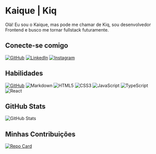 # Kaique | Kiq
Olá! Eu sou o Kaique, mas pode me chamar de Kiq, sou desenvolvedor Frontend e busco me tornar fullstack futuramente.

## Conecte-se comigo
[![GitHub](https://img.shields.io/badge/GitHub-333?style=for-the-badge&logo=github&logoColor=fff)](https://github.com/kaiquecamposdev)
[![LinkedIn](https://img.shields.io/badge/LinkedIn-333?style=for-the-badge&logo=linkedin&logoColor=0E76A8)](https://www.linkedin.com/in/kaiquecamposm/)
[![Instagram](https://img.shields.io/badge/Instagram-333?style=for-the-badge&logo=instagram)](https://www.instagram.com/iamk_aique/)

## Habilidades
[![GitHub](https://img.shields.io/badge/GitHub-333?style=for-the-badge&logo=github&logoColor=fff)](https://docs.github.com/)
![Markdown](https://img.shields.io/badge/Markdown-333?style=for-the-badge&logo=markdown)
![HTML5](https://img.shields.io/badge/HTML5-333?style=for-the-badge&logo=html5)
![CSS3](https://img.shields.io/badge/CSS3-333?style=for-the-badge&logo=css3&logoColor=264CE4)
![JavaScript](https://img.shields.io/badge/JavaScript-333?style=for-the-badge&logo=javascript)
![TypeScript](https://img.shields.io/badge/TypeScript-333?style=for-the-badge&logo=typescript)
![React](https://img.shields.io/badge/React-333?style=for-the-badge&logo=react)

## GitHub Stats
![GitHub Stats](https://github-readme-stats.vercel.app/api?username=octoeli&theme=transparent&bg_color=333&border_color=fff&show_icons=true&icon_color=fff&title_color=fff&text_color=fff&hide_title=true&hide=stars)

## Minhas Contribuições
[![Repo Card](https://github-readme-stats.vercel.app/api/pin/?username=kaiquecamposdev&repo=dio-lab-open-source&bg_color=333&border_color=fff&show_icons=true&icon_color=fff&title_color=fff&text_color=fff)](https://github.com/kaiquecamposdev/dio-lab-open-source)
